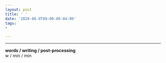 ```yaml
---
layout: post
title: ' '
date: '2020-08-0T00:00:00-04:00'
tags:
- 

--- 
```




---



<!-- {:target="_blank"} -->

<!-- hyperlink bank -->


<!-- &#042; = asterisk -->
<!-- &#039; = single quote '-->

**words / writing / post-processing**  
w / min / min
